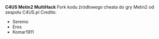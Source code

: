 **C4US Metin2 MultiHack**
Fork kodu źródłowego cheata do gry Metin2 od zespołu C4US.pl
Credits:

 - Seremo
 - Eros
 - Komar1911
